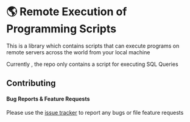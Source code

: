 # :earth_americas: Remote Execution of Programming Scripts 

This is a library which contains scripts that can execute programs on remote servers across the world from your local machine  

Currently , the repo only contains a script for executing SQL Queries

## Contributing

#### Bug Reports & Feature Requests

Please use the [issue tracker](https://github.com/jainpranav/Minesweeper/issues) to report any bugs or file feature requests

